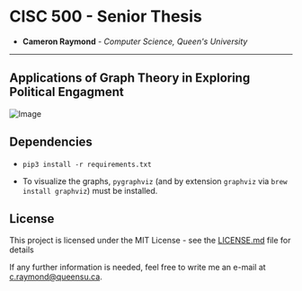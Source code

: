 # CISC 500 - Senior Thesis

* **Cameron Raymond** - *Computer Science, Queen's University*

** **

## Applications of Graph Theory in Exploring Political Engagment

![Image](https://raw.githubusercontent.com/cameron-raymond/CISC500-SeniorThesis/master/visualizations/JustinTrudeau_ElizabethMay_theJagmeetSingh_AndrewScheer_MaximeBernier_graph_7978_tweets_36450_retweeters_113293_retweets_topics0_1_2_3_4_5_6_7.png)

## Dependencies

* `pip3 install -r requirements.txt`

* To visualize the graphs, `pygraphviz` (and by extension `graphviz` via `brew install graphviz`) must be installed.

## License

This project is licensed under the MIT License - see the [LICENSE.md](LICENSE.md) file for details

If any further information is needed, feel free to write me an e-mail at c.raymond@queensu.ca.
